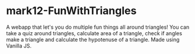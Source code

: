 # mark12-FunWithTriangles
 A webapp that let's you do multiple fun things all around triangles! You can take a quiz around triangles, calculate area of a triangle, check if angles make a triangle and calculate the hypotenuse of a triangle. Made using Vanilla JS. 
